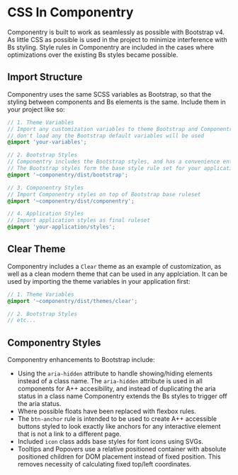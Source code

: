 # CSS In Componentry
Componentry is built to work as seamlessly as possible with Bootstrap v4. As little
CSS as possible is used in the project to minimize interference with Bs styling.
Style rules in Componentry are included in the cases where optimizations over the
existing Bs styles became possible.

## Import Structure
Componentry uses the same SCSS variables as Bootstrap, so that the styling between
components and Bs elements is the same. Include them in your project like so:

```scss
// 1. Theme Variables
// Import any customization variables to theme Bootstrap and Componentry, if you
// don't load any the Bootstrap default variables will be used
@import 'your-variables';

// 2. Bootstrap Styles
// Componentry includes the Bootstrap styles, and has a convenience entry import
// The Bootstrap styles form the base style rule set for your application
@import '~componentry/dist/bootstrap';

// 3. Componentry Styles
// Import Componentry styles on top of Bootstrap base ruleset
@import '~componentry/dist/componentry';

// 4. Application Styles
// Import application styles as final ruleset
@import 'your-application/styles';
```

## Clear Theme
Componentry includes a `Clear` theme as an example of customization, as well as a
clean modern theme that can be used in any applciation. It can be used by importing
the theme variables in your application first:

```scss
// 1. Theme Variables
@import '~componentry/dist/themes/clear';

// 2. Bootstrap Styles
// etc...
```

## Componentry Styles
Componentry enhancements to Bootstrap include:
- Using the `aria-hidden` attribute to handle showing/hiding elements instead of a
  class name. The `aria-hidden` attribute is used in all components for A++
  accesibility, and instead of duplicating the aria status in a class name
  Componentry extends the Bs styles to trigger off the aria status.
- Where possible floats have been replaced with flexbox rules.
- The `btn-anchor` rule is intended to be used to create A++ accessible buttons
  styled to look exactly like anchors for any interactive element that is not a link
  to a different page.
- Included `icon` class adds base styles for font icons using SVGs.
- Tooltips and Popovers use a relative positioned container with absolute positioned
  children for DOM placement instead of fixed position. This removes necessity of
  calculating fixed top/left coordinates.

